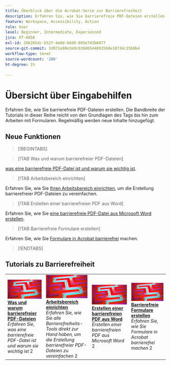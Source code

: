```yaml
---
title: Überblick über die Acrobat-Serie zur Barrierefreiheit
description: Erfahren Sie, wie Sie barrierefreie PDF-Dateien erstellen
feature: Workspace, Accessibility, Action
role: User
level: Beginner, Intermediate, Experienced
jira: KT-6856
exl-id: 26b265dc-b52f-4e0d-b6d9-893e7d3b6077
source-git-commit: 3d971a90e3e9c639d65440915b0e10734c15b0b4
workflow-type: tm+mt
source-wordcount: '200'
ht-degree: 1%

---
```


# Übersicht über Eingabehilfen

Erfahren Sie, wie Sie barrierefreie PDF-Dateien erstellen. Die Bandbreite der Tutorials in dieser Reihe reicht von den Grundlagen des Tags bis hin zum Arbeiten mit Formularen. Regelmäßig werden neue Inhalte hinzugefügt.

## Neue Funktionen

>[!BEGINTABS]

>[!TAB Was und warum barrierefreier PDF-Dateien]

[was eine barrierefreie PDF-Datei ist und warum sie wichtig ist](what-why-accessible-pdf.md).

>[!TAB Arbeitsbereich einrichten]

Erfahren Sie, wie Sie [Ihren Arbeitsbereich einrichten](set-up-workspace.md), um die Erstellung barrierefreier PDF-Dateien zu vereinfachen.

>[!TAB Erstellen einer barrierefreien PDF aus Word]

Erfahren Sie, wie Sie [eine barrierefreie PDF-Datei aus Microsoft Word erstellen](create-accessible-from-word.md).

>[!TAB Barrierefreie Formulare erstellen]

Erfahren Sie, wie Sie [Formulare in Acrobat barrierefrei](create-accessible-forms.md) machen.

>[!ENDTABS]

## Tutorials zu Barrierefreiheit

<table style="table-layout:fixed">
<tr>
  <td>
    <a href="what-why-accessible-pdf.md">
      <img alt="Was und warum barrierefreier PDF" src="../assets/accessibility-series-2025.png" />
    </a>
    <div>
    <a href="what-why-accessible-pdf.md"><strong>Was und warum barrierefreier PDF-Dateien</strong></a>
    </div>
    <em>Erfahren Sie, was eine barrierefreie PDF-Datei ist und warum sie wichtig ist</em>
    2<br>
  </td>
  <td>
    <a href="set-up-workspace.md">
      <img alt="Arbeitsbereich einrichten." src="../assets/accessibility-series-2025.png" />
    </a>
    <div>
    <a href="set-up-workspace.md"><strong>Arbeitsbereich einrichten</strong></a>
    </div>
    <em>Erfahren Sie, wie Sie alle Barrierefreiheits-Tools direkt zur Hand haben, um die Erstellung barrierefreier PDF-Dateien zu vereinfachen</em>
    2<br>
  </td>
  <td>
    <a href="create-accessible-from-word.md">
      <img alt="Erstellen einer barrierefreien PDF aus Word" src="../assets/accessibility-series-2025.png" />
    </a>
    <div>
    <a href="create-accessible-from-word.md"><strong>Erstellen einer barrierefreien PDF aus Word</strong></a>
    </div>
    <em>Erstellen einer barrierefreien PDF aus Microsoft Word</em>
    2<br>
  </td>
  <td>
    <a href="create-accessible-forms.md">
      <img alt="Barrierefreie Formulare erstellen" src="../assets/accessibility-series-2025.png" />
    </a>
    <div>
    <a href="create-accessible-forms.md"><strong>Barrierefreie Formulare erstellen</strong></a>
    </div>
    <em>Erfahren Sie, wie Sie Formulare in Acrobat barrierefrei machen</em>
    2<br>
  </td>
</tr>
</table>
